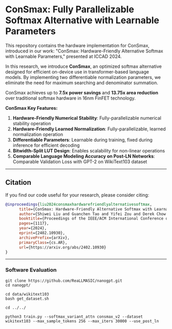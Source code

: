 # ConSmax: Fully Parallelizable Softmax Alternative with Learnable Parameters

This repository contains the hardware implementation for ConSmax,
introduced in our work: "ConSmax: Hardware-Friendly Alternative Softmax with
Learnable Parameters," presented at ICCAD 2024.

In this research, we introduce **ConSmax**, an optimized softmax alternative
designed for efficient on-device use in transformer-based language models. By
implementing two differentiable normalization parameters, we eliminate the need
for maximum searching and denominator summation.

ConSmax achieves up to **7.5x power savings** and **13.75x area reduction** over
traditional softmax hardware in 16nm FinFET technology.

**ConSmax Key Features:**
1. **Hardware-Friendly Numerical Stability**: Fully-parallelizable numerical stability operation
2. **Hardware-Friendly Learned Normalization**: Fully-parallelizable, learned normalization operation
3. **Differentiable Parameters**: Learnable during training, fixed during inference for efficient decoding
4. **Bitwidth-Split LUT Design**: Enables scalability for non-linear operations
5. **Comparable Language Modeling Accuracy on Post-LN Networks**: Comparable Validation Loss with GPT-2 on WikiText103 dataset

---

## Citation
If you find our code useful for your research, please consider citing:

```bibtex
@inproceedings{liu2024consmaxhardwarefriendlyalternativesoftmax,
      title={ConSmax: Hardware-Friendly Alternative Softmax with Learnable Parameters},
      author={Shiwei Liu and Guanchen Tao and Yifei Zou and Derek Chow and Zichen Fan and Kauna Lei and Bangfei Pan and Dennis Sylvester and Gregory Kielian and Mehdi Saligane},
      booktitle={Proceedings of the IEEE/ACM International Conference on Computer-Aided Design (ICCAD)},
      pages={1117},
      year={2024},
      eprint={2402.10930},
      archivePrefix={arXiv},
      primaryClass={cs.AR},
      url={https://arxiv.org/abs/2402.10930}
}
```


---

### Software Evaluation

```
git clone https://github.com/ReaLLMASIC/nanogpt.git
cd nanogpt/

cd data/wikitext103
bash get_dataset.sh

cd ../../

python3 train.py --softmax_variant_attn consmax_v2 --dataset wikitext103 --max_sample_tokens 256 --max_iters 30000 --use_post_ln
```
